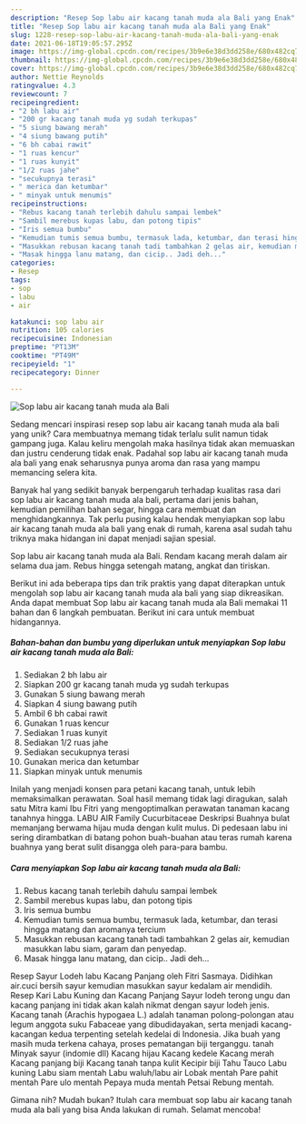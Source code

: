 ```yaml
---
description: "Resep Sop labu air kacang tanah muda ala Bali yang Enak"
title: "Resep Sop labu air kacang tanah muda ala Bali yang Enak"
slug: 1228-resep-sop-labu-air-kacang-tanah-muda-ala-bali-yang-enak
date: 2021-06-18T19:05:57.295Z
image: https://img-global.cpcdn.com/recipes/3b9e6e38d3dd258e/680x482cq70/sop-labu-air-kacang-tanah-muda-ala-bali-foto-resep-utama.jpg
thumbnail: https://img-global.cpcdn.com/recipes/3b9e6e38d3dd258e/680x482cq70/sop-labu-air-kacang-tanah-muda-ala-bali-foto-resep-utama.jpg
cover: https://img-global.cpcdn.com/recipes/3b9e6e38d3dd258e/680x482cq70/sop-labu-air-kacang-tanah-muda-ala-bali-foto-resep-utama.jpg
author: Nettie Reynolds
ratingvalue: 4.3
reviewcount: 7
recipeingredient:
- "2 bh labu air"
- "200 gr kacang tanah muda yg sudah terkupas"
- "5 siung bawang merah"
- "4 siung bawang putih"
- "6 bh cabai rawit"
- "1 ruas kencur"
- "1 ruas kunyit"
- "1/2 ruas jahe"
- "secukupnya terasi"
- " merica dan ketumbar"
- " minyak untuk menumis"
recipeinstructions:
- "Rebus kacang tanah terlebih dahulu sampai lembek"
- "Sambil merebus kupas labu, dan potong tipis"
- "Iris semua bumbu"
- "Kemudian tumis semua bumbu, termasuk lada, ketumbar, dan terasi hingga matang dan aromanya tercium"
- "Masukkan rebusan kacang tanah tadi tambahkan 2 gelas air, kemudian masukkan labu siam, garam dan penyedap."
- "Masak hingga lanu matang, dan cicip.. Jadi deh..."
categories:
- Resep
tags:
- sop
- labu
- air

katakunci: sop labu air 
nutrition: 105 calories
recipecuisine: Indonesian
preptime: "PT13M"
cooktime: "PT49M"
recipeyield: "1"
recipecategory: Dinner

---
```



![Sop labu air kacang tanah muda ala Bali](https://img-global.cpcdn.com/recipes/3b9e6e38d3dd258e/680x482cq70/sop-labu-air-kacang-tanah-muda-ala-bali-foto-resep-utama.jpg)

Sedang mencari inspirasi resep sop labu air kacang tanah muda ala bali yang unik? Cara membuatnya memang tidak terlalu sulit namun tidak gampang juga. Kalau keliru mengolah maka hasilnya tidak akan memuaskan dan justru cenderung tidak enak. Padahal sop labu air kacang tanah muda ala bali yang enak seharusnya punya aroma dan rasa yang mampu memancing selera kita.

Banyak hal yang sedikit banyak berpengaruh terhadap kualitas rasa dari sop labu air kacang tanah muda ala bali, pertama dari jenis bahan, kemudian pemilihan bahan segar, hingga cara membuat dan menghidangkannya. Tak perlu pusing kalau hendak menyiapkan sop labu air kacang tanah muda ala bali yang enak di rumah, karena asal sudah tahu triknya maka hidangan ini dapat menjadi sajian spesial.

Sop labu air kacang tanah muda ala Bali. Rendam kacang merah dalam air selama dua jam. Rebus hingga setengah matang, angkat dan tiriskan.


Berikut ini ada beberapa tips dan trik praktis yang dapat diterapkan untuk mengolah sop labu air kacang tanah muda ala bali yang siap dikreasikan. Anda dapat membuat Sop labu air kacang tanah muda ala Bali memakai 11 bahan dan 6 langkah pembuatan. Berikut ini cara untuk membuat hidangannya.

<!--inarticleads1-->

##### Bahan-bahan dan bumbu yang diperlukan untuk menyiapkan Sop labu air kacang tanah muda ala Bali:

1. Sediakan 2 bh labu air
1. Siapkan 200 gr kacang tanah muda yg sudah terkupas
1. Gunakan 5 siung bawang merah
1. Siapkan 4 siung bawang putih
1. Ambil 6 bh cabai rawit
1. Gunakan 1 ruas kencur
1. Sediakan 1 ruas kunyit
1. Sediakan 1/2 ruas jahe
1. Sediakan secukupnya terasi
1. Gunakan  merica dan ketumbar
1. Siapkan  minyak untuk menumis


Inilah yang menjadi konsen para petani kacang tanah, untuk lebih memaksimalkan perawatan. Soal hasil memang tidak lagi diragukan, salah satu Mitra kami Ibu Fitri yang mengoptimalkan perawatan tanaman kacang tanahnya hingga. LABU AIR Family Cucurbitaceae Deskripsi Buahnya bulat memanjang berwama hijau muda dengan kulit mulus. Di pedesaan labu ini sering dirambatkan di batang pohon buah-buahan atau teras rumah karena buahnya yang berat sulit disangga oleh para-para bambu. 

<!--inarticleads2-->

##### Cara menyiapkan Sop labu air kacang tanah muda ala Bali:

1. Rebus kacang tanah terlebih dahulu sampai lembek
1. Sambil merebus kupas labu, dan potong tipis
1. Iris semua bumbu
1. Kemudian tumis semua bumbu, termasuk lada, ketumbar, dan terasi hingga matang dan aromanya tercium
1. Masukkan rebusan kacang tanah tadi tambahkan 2 gelas air, kemudian masukkan labu siam, garam dan penyedap.
1. Masak hingga lanu matang, dan cicip.. Jadi deh...


Resep Sayur Lodeh labu Kacang Panjang oleh Fitri Sasmaya. Didihkan air.cuci bersih sayur kemudian masukkan sayur kedalam air mendidih. Resep Kari Labu Kuning dan Kacang Panjang Sayur lodeh terong ungu dan kacang panjang ini tidak akan kalah nikmat dengan sayur lodeh jenis. Kacang tanah (Arachis hypogaea L.) adalah tanaman polong-polongan atau legum anggota suku Fabaceae yang dibudidayakan, serta menjadi kacang-kacangan kedua terpenting setelah kedelai di Indonesia. Jika buah yang masih muda terkena cahaya, proses pematangan biji terganggu. tanah Minyak sayur (indomie dll) Kacang hijau Kacang kedele Kacang merah Kacang panjang biji Kacang tanah tanpa kulit Kecipir biji Tahu Tauco Labu kuning Labu siam mentah Labu waluh/labu air Lobak mentah Pare pahit mentah Pare ulo mentah Pepaya muda mentah Petsai Rebung mentah. 

Gimana nih? Mudah bukan? Itulah cara membuat sop labu air kacang tanah muda ala bali yang bisa Anda lakukan di rumah. Selamat mencoba!
